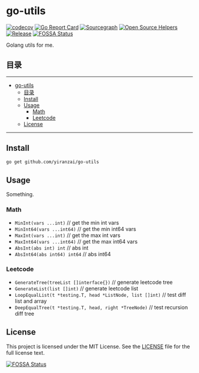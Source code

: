 # go-utils

[![codecov](https://codecov.io/gh/yiranzai/go-utils/branch/master/graph/badge.svg)](https://codecov.io/gh/yiranzai/go-utils)
[![Go Report Card](https://goreportcard.com/badge/github.com/yiranzai/go-utils)](https://goreportcard.com/report/github.com/yiranzai/go-utils)
[![Sourcegraph](https://sourcegraph.com/github.com/yiranzai/go-utils/-/badge.svg)](https://sourcegraph.com/github.com/yiranzai/go-utils?badge)
[![Open Source Helpers](https://www.codetriage.com/yiranzai/go-utils/badges/users.svg)](https://www.codetriage.com/yiranzai/go-utils)
[![Release](https://img.shields.io/github/release/yiranzai/go-utils.svg?style=flat-square)](https://github.com/yiranzai/go-utils/releases)
[![FOSSA Status](https://app.fossa.com/api/projects/git%2Bgithub.com%2Fyiranzai%2Fgo-utils.svg?type=shield)](https://app.fossa.com/projects/git%2Bgithub.com%2Fyiranzai%2Fgo-utils?ref=badge_shield)

Golang utils for me.

## 目录

---

<!--ts-->
   * [go-utils](#go-utils)
      * [目录](#目录)
      * [Install](#install)
      * [Usage](#usage)
         * [Math](#math)
         * [Leetcode](#leetcode)
      * [License](#license)

<!-- Added by: runner, at: Sat Mar 27 11:16:28 UTC 2021 -->

<!--te-->

---

## Install

```sh
go get github.com/yiranzai/go-utils
```

## Usage

Something.

### Math

- `MinInt(vars ...int)` // get the min int vars
- `MinInt64(vars ...int64)` // get the min int64 vars
- `MaxInt(vars ...int)` // get the max int vars
- `MaxInt64(vars ...int64)` // get the max int64 vars
- `AbsInt(abs int) int` // abs int
- `AbsInt64(abs int64) int64` // abs int64

### Leetcode

- `GenerateTree(treeList []interface{})` // generate leetcode tree
- `GenerateList(list []int)` // generate leetcode list
- `LoopEqualList(t *testing.T, head *ListNode, list []int)` // test diff list and array
- `DeepEqualTree(t *testing.T, head, right *TreeNode)` // test recursion diff tree

## License

This project is licensed under the MIT License. See the [LICENSE](./LICENSE) file for the full license text.

[![FOSSA Status](https://app.fossa.com/api/projects/git%2Bgithub.com%2Fyiranzai%2Fgo-utils.svg?type=large)](https://app.fossa.com/projects/git%2Bgithub.com%2Fyiranzai%2Fgo-utils?ref=badge_large)
